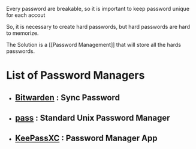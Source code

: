 Every password are breakable, so it is important to keep password unique for each accout

So, it is necessary to create hard passwords, but hard passwords are hard to memorize.

The Solution is a [[Password Management]] that will store all the hards passwords.


# List of Password Managers

- ## [Bitwarden](https://bitwarden.com/) : Sync Password
- ## [pass](https://www.passwordstore.org/) : Standard Unix Password Manager
- ## [KeePassXC](https://keepassxc.org/) : Password Manager App